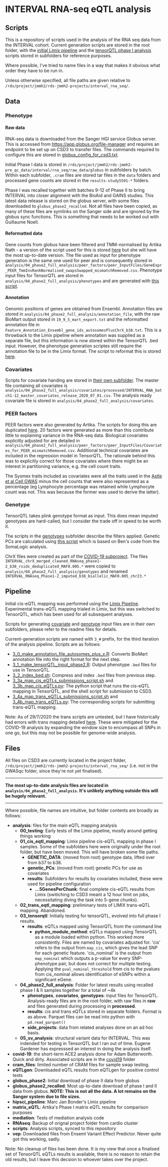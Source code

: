 # INTERVAL RNA-seq eQTL analysis

## Scripts
This is a repository of scripts used in the analysis of the RNA seq data from the INTERVAL cohort. Current generation scripts are stored in the root folder, with the [initial Limix pipeline](01_limix_pipeline) and the [tensorQTL phase I analysis](02_tensorqtl_phase_1) scripts stored in subfolders for reference purposes.

Where possible, I've tried to name files in a way that makes it obvious what order they have to be run in.

Unless otherwise specified, all file paths are given relative to `/rds/project/jmmh2/rds-jmmh2-projects/interval_rna_seq/`.

## Data

### Phenotype

#### Raw data
RNA-seq data is downloaded from the Sanger HGI service Globus server. This is accessed from https://app.globus.org/file-manager and requires an endpoint to be set up on CSD3 to transfer files. The commands required to configure this are stored in [globus_config_for_csd3.txt](globus_config_for_csd3.txt).

Initial Phase I data is stored in `/rds/project/jmmh2/rds-jmmh2-pre_qc_data/interval/rna_seq/raw_data/globus` in subfolders by batch. Within each subfolder, `.cram` files are stored tar files in the `data` folders and processed gene counts are stored in the `results-study5591-*` folders.

Phase I was recalled together with batches 9-12 of Phase II to bring INTERVAL into closer alignment with the BioAid and GAINS studies. This latest data release is stored on the globus server, with some files downloaded to `globus_phase2_recalled`. Not all files have been copied,  as many of these files are symlinks on the Sanger side and are ignored by the globus sync functions. This is something that needs to be worked out with Guillaume Noell.

#### Reformatted data
Gene counts from globus have been filtered and TMM-normalised by Artika Nath - a version of the script used for this is stored [here](artika_TMM_normalisation.R) but she will have the most up-to-date version. The file used as input for phenotype generation is the same one used for peer and is consequently stored in `analysis/04_phase2_full_analysis/peer_factors/peer_InputFiles/GeneExpr_PEER_TmmInvRankNormalised_swapsSwapped_mismatchRemoved.csv`. Phenotype input files for TensorQTL are stored in `analysis/04_phase2_full_analysis/phenotypes` and are generated with [this script](3_1_make_tensorQTL_input_phase2.R).

#### Annotation
Genomic positions of genes are obtained from Ensembl. Annotation files are stored in `analysis/04_phase2_full_analysis/annotation_file`, with the raw BioMart output stored in `19_9_5_mart_export.txt` and the reformatted annotation file in `Feature_Annotation_Ensembl_gene_ids_autosomesPlusChrX_b38.txt`. This is a throwback to the Limix pipeline where annotation was supplied as a separate file, but this information is now stored within the TensorQTL .bed input. However, the phenotype generation scriptes still require the annotation file to be in the Limix format. The script to reformat this is stored [here](3_0_make_annotation_file_autosomes_plus_x.R).

### Covariates
Scripts for covariate handing are stored in [their own subfolder](covariates). The master file containing all covariates is `analysis/04_phase2_full_analysis/covariates/processed/INTERVAL_RNA_batch1-12_master_covariates_release_2020_07_01.csv`. The analysis ready covariate file is stored in `analysis/04_phase2_full_analysis/covariates`.

### PEER factors
PEER factors were also generated by Artika. The scripts for doing this are duplicated [here](covariates/PEER). 20 factors were generated as more than this contribute little to explaining variance in the RNA-seq data. Biological covariates explicitly adjusted for are detailed in `analysis/04_phase2_full_analysis/peer_factors/peer_InputFiles/Covariates_for_PEER_mismatchRemoved.csv`. Additional technical covariates are included in the regression model in TensorQTL. The rationale behind this was to explicitly correct for those covariates where there might be an interest in partitioning variance, e.g. the cell count traits. 

The Sysmex traits included as covariates were all the traits used in the [Astle et al Cell GWAS](https://pubmed.ncbi.nlm.nih.gov/27863252/) minus the cell counts that were also represented as a percentage (eg Lymphocyte percentage was retained while Lymphocyte count was not. This was because the former was used to derive the latter).

### Genotype
TensorQTL takes plink genotype format as input. This does mean imputed genotypes are hard-called, but I consider the trade off in speed to be worth it. 

The scripts in the [genotypes](genotypes) subfolder describe the filters applied. Genetic PCs are calculated using [this script](genotypes/1_7_plink_get_PCs.sh) which is based on Ben's code from the SomaLogic analysis.

ChrX files were created as part of the [COVID-19 subproject](covid-19). The files `INTERVAL_chrX_merged_cleaned_RNAseq_phase1-2_b38_rsids_deduplicated_MAF0.005.*` were copied to `analysis/04_phase2_full_analysis/genotypes` and renamed `INTERVAL_RNAseq_Phase1-2_imputed_b38_biallelic_MAF0.005_chr23.*`


## Pipeline
Initial cis-eQTL mapping was performed using the [Limix Pipeline](01_limix_pipeline). Experimental trans-eQTL mapping trialed in Limix, but this was switched to TensorQTL, which has been used for all subsequent analyses.

Scripts for generating [covariate](covariates) and [genotype](genotypes) input files are in their own subfolders, please refer to the readme files for details.

Current-generation scripts are named with `3_#` prefix, for the third iteration of the analysis pipeline. 
Scripts are as follows:
* [3_0_make_annotation_file_autosomes_plus_x.R](3_0_make_annotation_file_autosomes_plus_x.R): Converts BioMart annotation file into the right format for the next step.
* [3_1_make_tensorQTL_input_phase2.R](3_1_make_tensorQTL_input_phase2.R): Output phenotype `.bed` files for use in TensorQTL.
* [3_2_index_bed.sh](3_2_index_bed.sh): Compress and index `.bed` files from previous step.
* [3_3a_map_cis_eQTLs_submissions_script.sh](3_3a_map_cis_eQTLs_submissions_script.sh) and [3_3b_map_cis_eQTLs.py](3_3b_map_cis_eQTLs.py): The python script that runs the cis-eQTL mapping in TensorQTL, and the shell script for submission to CSD3.
* [3_4a_map_trans_eQTLs_submissions_script.sh](3_4a_map_trans_eQTLs_submissions_script.sh) and [3_4b_map_trans_eQTLs.py](3_4b_map_trans_eQTLs.py): The corresponding scripts for submitting trans-eQTL mapping. 

Note: As of 29/7/2020 the trans scripts are untested, but I have historically had errors with trans mapping detailed [here](https://github.com/broadinstitute/tensorqtl/issues/13). These were mitigated for the COVID-19 analysis by expanding the window size to encompass all SNPs in one go, but this may not be possible for genome-wide analysis.

## Files
All files on CSD3 are currently located in the project folder, `/rds/project/jmmh2/rds-jmmh2-projects/interval_rna_seq/` (i.e. not in the GWASqc folder, since they're not yet finalised).
***
**The most up-to-date analysis files are located in `analysis/04_phase2_full_analysis`. It's unlikely anything outside this will be hugely relevant.**
***

Where possible, file names are intuitive, but folder contents are broadly as follows:
* **analysis**: files for the main eQTL mapping analysis
	* **00_testing**: Early tests of the Limix pipeline, mostly around getting things working
	* **01_cis_eqtl_mapping**: Limix pipeline cis-eQTL mapping in phase I samples. Some of the subfolders here were originally under the root folder, but have been moved. This will have broken some file paths.
		* **GENETIC_DATA**: (moved from root) genotype data, lifted over from b37 to b38.
		* **genetic_PCs**: (moved from root) genetic PCs for use as covariates
		* **results**: Subfolders for results by covariates included, these were used for pipeline configuration
			* **...5GenesPerChunk**: final complete cis-eQTL results from Limix (switiching to CSD3 meant a 12 hour limit on jobs, necessitating diving the task into 5-gene chunks).
	* **02_trans_eqtl_mapping**: preliminary tests of LIMIX trans-eQTL mapping. Abandoned.
	* **03_tensorqtl**: Initially testing for tensorQTL, evolved into full phase I results.
		* **results**: eQTLs mapped using TensorQTL from the command line
			* **python_module_method**: eQTLs mapped using TensorQTL as a module loaded within python. This worked more consistently. Files are named by covariates adjusted for. 'cis' refers to the output from `map_cis`, which gives the lead SNP for each genetic feature. 'cis_nominal' is the output from `map_nominal` which outputs a p-value for every SNP-phenotype pair, but does not correct for multiple testing. Applying the `pval_nominal_threshold` from cis to the pvalues from cis_nominal allows identification of eSNPs within a significant eGene.
	* **04_phase2_full_analysis**: Folder for latest results using recalled phase I & II samples together for a total of ~4k
		* **phenotypes**, **covariates**, **genotypes**: input files for TensorQTL. Analysis-ready files are in the root folder, with raw files in **raw** and files generated during processing in **processed**.
		* **results**: cis and trans eQTLs stored in separate folders. Format is as above. Parquet files can be read into python with `pd.read_parquet()`
		* **side_projects**: data from related analyses done on an ad hoc basis.
	* **05_sv_analysis**: structural variant data for INTERVAL. This was indended for testing in TensorQTL but I ran out of time. Eugene Gardener has expresssed an interest in doing the analysis itself.
* **covid-19**: the short-term ACE2 analysis done for Adam Butterworth. Quick and dirty. Associated scripts are in the [covid19](covid-19) folder 
* **cram_files**: limited number of CRAM files for sample swap testing.
* **eQTLgen**: Downloaded eQTL results from eQTLgen for positive control tests
* **globus_phase2**: Initial download of phase II data from globus
* **globus_phase2_recalled**: Most up-to-date download of phase I and II data from globus. **NOTE: This is not all the data. A lot remains on the Sanger system due to file sizes.**
* **hipsci_pipeline**: Marc Jan Bonder's Limix pipeline
* **matrix_eQTL**: Artika's Phase I matrix eQTL results for comparison purposes
* **mediation**: Tests of mediation analysis code
* **RNAseq**: Backup of orignal project folder from cardio cluster
* **scripts**: Analysis scripts, synced to this repository
* **vep**: Downloaded files from Enseml Variant Effect Predictor. Never quite got this working, sadly. 

Note: No cleanup of files has been done. It is my view that once a finalised set of TensorQTL eQTLs results is available, there is no reason to retain the old results, but I leave this decsion to whoever takes over the project. 
